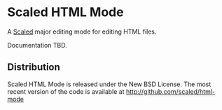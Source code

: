 # Scaled HTML Mode

A [Scaled] major editing mode for editing HTML files.

Documentation TBD.

## Distribution

Scaled HTML Mode is released under the New BSD License. The most recent version of the code is
available at http://github.com/scaled/html-mode

[Scaled]: https://github.com/scaled/scaled
